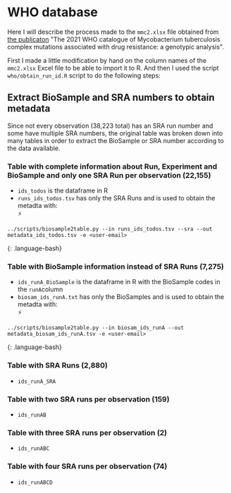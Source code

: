 # WHO database

Here I will describe the process made to the `mmc2.xlsx` file obtained from [the publicaton](https://www.thelancet.com/journals/lanmic/article/PIIS2666-5247(21)00301-3/fulltext#supplementaryMaterial)
"The 2021 WHO catalogue of Mycobacterium tuberculosis complex mutations associated with drug resistance: a genotypic analysis".

First I made a little modification by hand on the column names of the `mmc2.xlsx` Excel file to be able to import it to R.
And then I used the script `who/obtain_run_id.R` script to do the following steps:

## Extract BioSample and SRA numbers to obtain metadata

Since not every observation (38,223 total) has an SRA run number and some have multiple SRA numbers, 
the original table was broken down into many tables in order to extract the BioSample or SRA number according to the data available.

### Table with complete information about Run, Experiment and BioSample and only one SRA Run per observation (22,155)

- `ids_todos` is the dataframe in R  
- `runs_ids_todos.tsv` has only the SRA Runs and is used to obtain the metadta with:  
⚡
~~~
../scripts/biosample2table.py --in runs_ids_todos.tsv --sra --out metadata_ids_todos.tsv -e <user-email>
~~~
{: .language-bash}

### Table with BioSample information instead of SRA Runs (7,275)

- `ids_runA_BioSample` is the dataframe in R with the BioSample codes in the `runA`column
- `biosam_ids_runA.txt` has only the BioSamples and is used to obtain the metadta with:  
⚡
~~~
../scripts/biosample2table.py --in biosam_ids_runA --out metadata_biosam_ids_runA.tsv -e <user-email>
~~~
{: .language-bash}

### Table with SRA Runs (2,880)

- `ids_runA_SRA`

### Table with two SRA runs per observation (159)

- `ids_runAB`

### Table with three SRA runs per observation (2)

- `ids_runABC`

### Table with four SRA runs per observation (74)

- `ids_runABCD`
 
